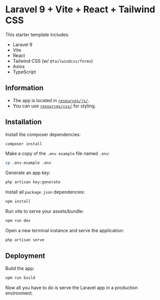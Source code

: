# Laravel 9 + Vite + React + Tailwind CSS 

This starter template includes: 

-   Laravel 9 
-   Vite
-   React
-   Tailwind CSS (w/ `@tailwindcss/forms`)
-   Axios
-   TypeScript

## Information 

-   The app is located in [`resources/js/`](/resources/js/).
-   You can use [`resources/css/`](/resources/css/) for styling.

## Installation

Install the composer dependencies: 

```bash
composer install
```

Make a copy of the `.env.example` file named `.env`:

```bash
cp .env.example .env
```

Generate an app key:

```bash
php artisan key:generate
```

Install all `package.json` dependencies:

```bash
npm install
```

Run vite to serve your assets/bundle:

```bash
npm run dev
```

Open a new terminal instance and serve the application:

```bash
php artisan serve
```

## Deployment

Build the app:

```bash
npm run build
```

Now all you have to do is serve the Laravel app in a production environment.
